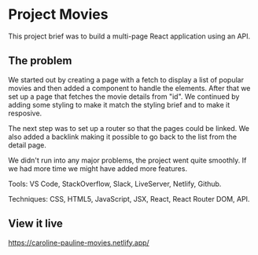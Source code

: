 # Project Movies

This project brief was to build a multi-page React application using an API.

## The problem

We started out by creating a page with a fetch to display a list of popular movies and then added a component to handle the elements. After that we set up a page that fetches the movie details from "id". We continued by adding some styling to make it match the styling brief and to make it resposive. 

The next step was to set up a router so that the pages could be linked. We also added a backlink making it possible to go back to the list from the detail page. 

We didn't run into any major problems, the project went quite smoothly. If we had more time we might have added more features. 

Tools: VS Code, StackOverflow, Slack, LiveServer, Netlify, Github.

Techniques: CSS, HTML5, JavaScript, JSX, React, React Router DOM, API.

## View it live

https://caroline-pauline-movies.netlify.app/
